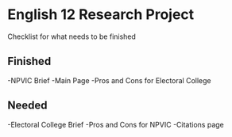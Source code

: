 # English 12 Research Project

Checklist for what needs to be finished

## Finished

-NPVIC Brief
-Main Page
-Pros and Cons for Electoral College


## Needed

-Electoral College Brief
-Pros and Cons for NPVIC
-Citations page
